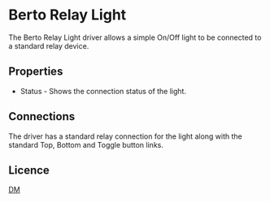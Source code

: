 # Berto Relay Light

The Berto Relay Light driver allows a simple On/Off light to be connected to a standard relay device.

## Properties

* Status - Shows the connection status of the light.

## Connections

The driver has a standard relay connection for the light along with the standard Top, Bottom and Toggle button links.

## Licence

[DM](../../LICENSE.md)